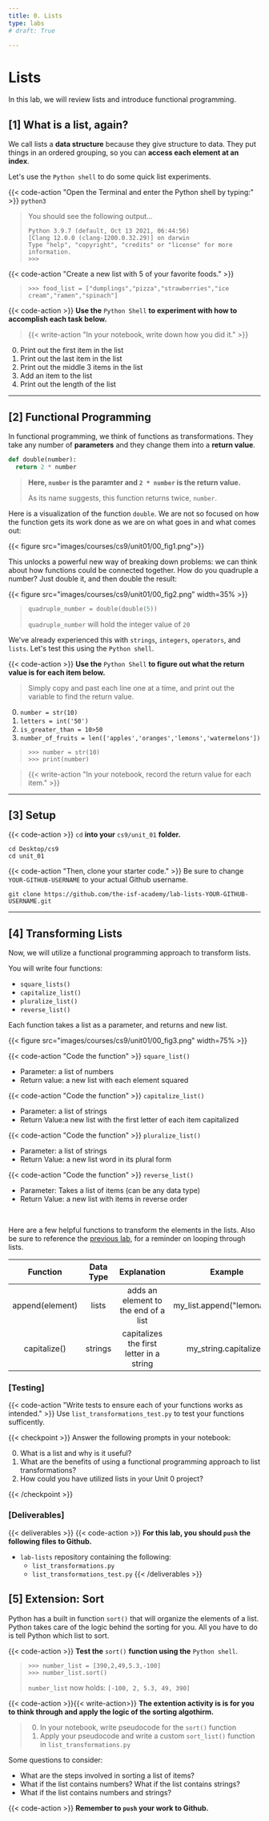 ```yaml
---
title: 0. Lists
type: labs
# draft: True

---
```


# Lists
In this lab, we will review lists and introduce functional programming. 

## [1] What is a list, again?

We call lists a **data structure** because they give structure to data. They put things in an ordered grouping, so you can **access each element at an index**. 

Let's use the `Python shell` to do some quick list experiments.

{{< code-action "Open the Terminal and enter the Python shell by typing:" >}} `python3`
> You should see the following output...
>
> ```shell
> Python 3.9.7 (default, Oct 13 2021, 06:44:56) 
> [Clang 12.0.0 (clang-1200.0.32.29)] on darwin
> Type "help", "copyright", "credits" or "license" for more information.
> >>> 
> ```

{{< code-action "Create a new list with 5 of your favorite foods." >}}
> ```shell
> >>> food_list = ["dumplings","pizza","strawberries","ice cream","ramen","spinach"]
> ```


{{< code-action >}} **Use the** `Python Shell` **to experiment with how to accomplish each task below.** 
> {{< write-action "In your notebook, write down how you did it." >}} 

0. Print out the first item in the list
0. Print out the last item in the list
0. Print out the middle 3 items in the list
0. Add an item to the list
0. Print out the length of the list

<hr>

## [2] Functional Programming

In functional programming, we think of functions as transformations. They take any number of **parameters** and they change them into a **return value**.

```python
def double(number):
  return 2 * number
```
> **Here, `number` is the paramter and `2 * number` is the return value.** 
>
> As its name suggests, this function returns twice, `number`.

Here is a visualization of the function `double`. We are not so focused on how the function gets its 
work done as we are on what goes in and what comes out:

{{< figure src="images/courses/cs9/unit01/00_fig1.png">}}

This unlocks a powerful new way of breaking down
problems: we can think about how functions could be connected together. How do
you quadruple a number? Just double it, and then double the result: 

{{< figure src="images/courses/cs9/unit01/00_fig2.png" width=35% >}}

>
> ```python
> quadruple_number = double(double(5))
> ```
>
> `quadruple_number` will hold the integer value of `20`

We've already experienced this with `strings`, `integers`, `operators`, and `lists`. Let's test this using the `Python shell`.

{{< code-action >}} **Use the** `Python Shell` **to figure out what the return value is for each item below.** 
> Simply copy and past each line one at a time, and print out the variable to find the return value.

0. `number = str(10)`
0. `letters = int('50')`
0. `is_greater_than = 10>50`
0. `number_of_fruits = len(['apples','oranges','lemons','watermelons'])`
> ```shell
> >>> number = str(10)
> >>> print(number)
> ```

> {{< write-action "In your notebook, record the return value for each item." >}} 



---

## [3] Setup

{{< code-action >}} `cd` **into your** `cs9/unit_01` **folder.**
```shell
cd Desktop/cs9
cd unit_01
```

{{< code-action "Then, clone your starter code." >}} Be sure to change `YOUR-GITHUB-USERNAME` to your actual Github username.
```shell
git clone https://github.com/the-isf-academy/lab-lists-YOUR-GITHUB-USERNAME.git
```

---

## [4] Transforming Lists 

Now, we will utilize a functional programming approach to transform lists. 

You will write four functions: 
- `square_lists()`
- `capitalize_list()`
- `pluralize_list()`
- `reverse_list()`

Each function takes a list as a parameter, and returns and new list.

{{< figure src="images/courses/cs9/unit01/00_fig3.png" width=75% >}}




{{< code-action "Code the function" >}} `square_list()` 
- Parameter: a list of numbers
- Return value: a new list with each element squared

{{< code-action "Code the function" >}} `capitalize_list()` 
- Parameter: a list of strings 
- Return Value:a new list with the first letter of each item capitalized

{{< code-action "Code the function" >}} `pluralize_list()` 
- Parameter: a list of strings
- Return Value: a new list word in its plural form

{{< code-action "Code the function" >}} `reverse_list()` 
- Parameter: Takes a list of items (can be any data type)
- Return Value: a new list with items in reverse order

<br>

Here are a few helpful functions to transform the elements in the lists. Also be sure to reference the [previous lab](http://localhost:1313/courses/cs9/unit01/labs/lab00_sample/), for a reminder on looping through lists.

| Function  | Data Type  | Explanation  |  Example |
|:-:|:-:|:-:|:-:|
| append(element)  | lists  | adds an element to the end of a list  |  my_list.append("lemonade") |
| capitalize()  | strings  | capitalizes the first letter in a string | my_string.capitalize()  |

### [Testing]

{{< code-action "Write tests to ensure each of your functions works as intended." >}} Use `list_transformations_test.py` to test your functions sufficently. 


{{< checkpoint >}}
Answer the following prompts in your notebook:

0. What is a list and why is it useful? 
0. What are the benefits of using a functional programming approach to list transformations?
0. How could you have utilized lists in your Unit 0 project?

{{< /checkpoint >}}

### [Deliverables]
{{< deliverables >}}
{{< code-action >}} **For this lab, you should `push` the following files to Github.**

- `lab-lists` repository containing the following: 
    - `list_transformations.py`
    - `list_transformations_test.py` 
{{< /deliverables >}}

## [5] Extension: Sort

Python has a built in function `sort()` that will organize the elements of a list. Python takes care of the logic behind the sorting for you. All you have to do is tell Python which list to sort. 

{{< code-action >}} **Test the** `sort()` **function using the** `Python shell`.
> ```shell
> >>> number_list = [390,2,49,5.3,-100]
> >>> number_list.sort()
> ```
> `number_list` now holds: `[-100, 2, 5.3, 49, 390]`

{{< code-action >}}{{< write-action>}} **The extention activity is is for you to think through and apply the logic of the sorting algothirm.**

> 0. In your notebook, write pseudocode for the `sort()` function
> 0. Apply your pseudocode and write a custom `sort_list()` function in `list_transformations.py`

Some questions to consider:
- What are the steps involved in sorting a list of items? 
- What if the list contains numbers? What if the list contains strings? 
- What if the list contains numbers and strings? 

{{< code-action >}} **Remember to `push` your work to Github.**
